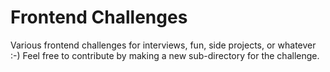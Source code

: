 # Frontend Challenges #

Various frontend challenges for interviews, fun, side projects, or whatever :-) Feel free to contribute by making a new sub-directory for the challenge.